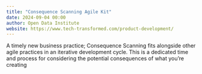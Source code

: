 ```yaml
---
title: "Consequence Scanning Agile Kit"
date: 2024-09-04 00:00
author: Open Data Institute
website: https://www.tech-transformed.com/product-development/
---
```


A timely new business practice; Consequence Scanning fits alongside other agile practices in an iterative development cycle. This is a dedicated time and process for considering the potential consequences of what you’re creating